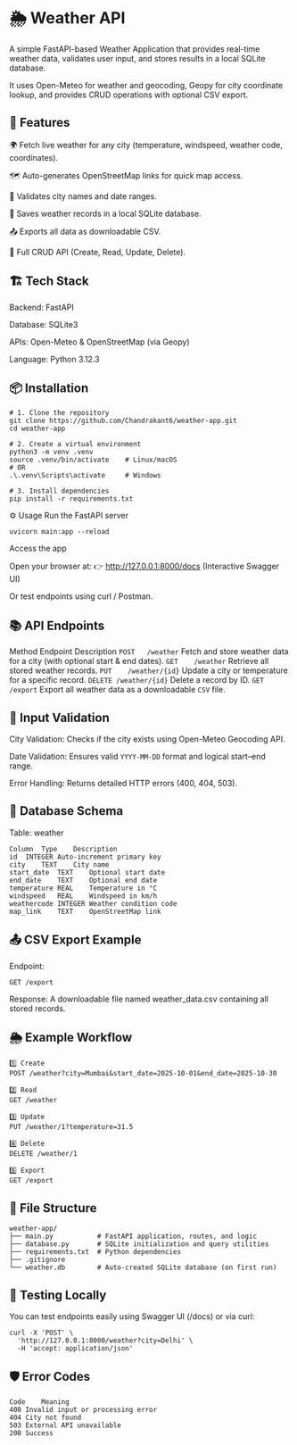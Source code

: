 # 🌦️ Weather API

A simple FastAPI-based Weather Application that provides real-time weather data, validates user input, and stores results in a local SQLite database.

It uses Open-Meteo for weather and geocoding, Geopy for city coordinate lookup, and provides CRUD operations with optional CSV export.

## 🚀 Features

🌍 Fetch live weather for any city (temperature, windspeed, weather code, coordinates).

🗺️ Auto-generates OpenStreetMap links for quick map access.

🧠 Validates city names and date ranges.

💾 Saves weather records in a local SQLite database.

📤 Exports all data as downloadable CSV.

🧩 Full CRUD API (Create, Read, Update, Delete).

## 🏗️ Tech Stack

Backend: FastAPI

Database: SQLite3

APIs: Open-Meteo & OpenStreetMap (via Geopy)

Language: Python 3.12.3

## 📦 Installation
~~~
# 1. Clone the repository
git clone https://github.com/Chandrakant6/weather-app.git
cd weather-app

# 2. Create a virtual environment
python3 -m venv .venv
source .venv/bin/activate    # Linux/macOS
# OR
.\.venv\Scripts\activate     # Windows

# 3. Install dependencies
pip install -r requirements.txt
~~~

⚙️ Usage
Run the FastAPI server
~~~
uvicorn main:app --reload
~~~

Access the app

Open your browser at:
👉 http://127.0.0.1:8000/docs
 (Interactive Swagger UI)

Or test endpoints using curl / Postman.

## 📚 API Endpoints
Method	Endpoint	Description
`POST	/weather`	Fetch and store weather data for a city (with optional start & end dates).
`GET	/weather`	Retrieve all stored weather records.
`PUT	/weather/{id}`	Update a city or temperature for a specific record.
`DELETE	/weather/{id}`	Delete a record by ID.
`GET	/export`	Export all weather data as a downloadable `CSV` file.

## 🧠 Input Validation

City Validation: Checks if the city exists using Open-Meteo Geocoding API.

Date Validation: Ensures valid `YYYY-MM-DD` format and logical start–end range.

Error Handling: Returns detailed HTTP errors (400, 404, 503).

## 💾 Database Schema

Table: weather
~~~
Column	Type	Description
id	INTEGER	Auto-increment primary key
city	TEXT	City name
start_date	TEXT	Optional start date
end_date	TEXT	Optional end date
temperature	REAL	Temperature in °C
windspeed	REAL	Windspeed in km/h
weathercode	INTEGER	Weather condition code
map_link	TEXT	OpenStreetMap link
~~~

## 📤 CSV Export Example

Endpoint:

`GET /export`


Response:
A downloadable file named weather_data.csv containing all stored records.

## 🌦️ Example Workflow
~~~
1️⃣ Create
POST /weather?city=Mumbai&start_date=2025-10-01&end_date=2025-10-30

2️⃣ Read
GET /weather

3️⃣ Update
PUT /weather/1?temperature=31.5

4️⃣ Delete
DELETE /weather/1

5️⃣ Export
GET /export
~~~

## 🧩 File Structure
~~~
weather-app/
├── main.py           # FastAPI application, routes, and logic
├── database.py       # SQLite initialization and query utilities
├── requirements.txt  # Python dependencies
├── .gitignore
└── weather.db        # Auto-created SQLite database (on first run)
~~~

## 🧪 Testing Locally

You can test endpoints easily using Swagger UI (/docs) or via curl:
~~~
curl -X 'POST' \
  'http://127.0.0.1:8000/weather?city=Delhi' \
  -H 'accept: application/json'
~~~

## 🛡️ Error Codes
~~~
Code	Meaning
400	Invalid input or processing error
404	City not found
503	External API unavailable
200	Success
~~~

